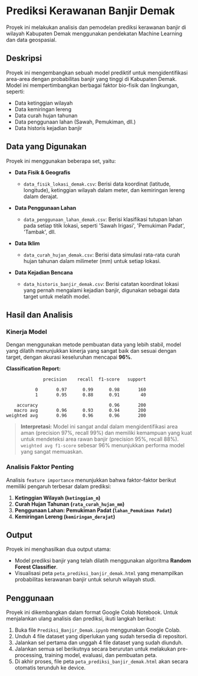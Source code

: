 # Prediksi Kerawanan Banjir Demak

Proyek ini melakukan analisis dan pemodelan prediksi kerawanan banjir di wilayah Kabupaten Demak menggunakan pendekatan Machine Learning dan data geospasial.

## Deskripsi

Proyek ini mengembangkan sebuah model prediktif untuk mengidentifikasi area-area dengan probabilitas banjir yang tinggi di Kabupaten Demak. Model ini mempertimbangkan berbagai faktor bio-fisik dan lingkungan, seperti:

* Data ketinggian wilayah
* Data kemiringan lereng
* Data curah hujan tahunan
* Data penggunaan lahan (Sawah, Pemukiman, dll.)
* Data historis kejadian banjir

## Data yang Digunakan

Proyek ini menggunakan beberapa set, yaitu:

* **Data Fisik & Geografis**
    * `data_fisik_lokasi_demak.csv`: Berisi data koordinat (latitude, longitude), ketinggian wilayah dalam meter, dan kemiringan lereng dalam derajat.

* **Data Penggunaan Lahan**
    * `data_penggunaan_lahan_demak.csv`: Berisi klasifikasi tutupan lahan pada setiap titik lokasi, seperti 'Sawah Irigasi', 'Pemukiman Padat', 'Tambak', dll.

* **Data Iklim**
    * `data_curah_hujan_demak.csv`: Berisi data simulasi rata-rata curah hujan tahunan dalam milimeter (mm) untuk setiap lokasi.

* **Data Kejadian Bencana**
    * `data_historis_banjir_demak.csv`: Berisi catatan koordinat lokasi yang pernah mengalami kejadian banjir, digunakan sebagai data target untuk melatih model.

## Hasil dan Analisis

### Kinerja Model
Dengan menggunakan metode pembuatan data yang lebih stabil, model yang dilatih menunjukkan kinerja yang sangat baik dan sesuai dengan target, dengan akurasi keseluruhan mencapai **96%**.

**Classification Report:**
```text
              precision    recall  f1-score   support

           0       0.97      0.99      0.98       160
           1       0.95      0.88      0.91        40

    accuracy                           0.96       200
   macro avg       0.96      0.93      0.94       200
weighted avg       0.96      0.96      0.96       200
```
> **Interpretasi:** Model ini sangat andal dalam mengidentifikasi area aman (precision 97%, recall 99%) dan memiliki kemampuan yang kuat untuk mendeteksi area rawan banjir (precision 95%, recall 88%). `weighted avg f1-score` sebesar 96% menunjukkan performa model yang sangat memuaskan.

### Analisis Faktor Penting
Analisis `feature importance` menunjukkan bahwa faktor-faktor berikut memiliki pengaruh terbesar dalam prediksi:
1.  **Ketinggian Wilayah (`ketinggian_m`)**
2.  **Curah Hujan Tahunan (`rata_curah_hujan_mm`)**
3.  **Penggunaan Lahan: Pemukiman Padat (`lahan_Pemukiman Padat`)**
4.  **Kemiringan Lereng (`kemiringan_derajat`)**

## Output

Proyek ini menghasilkan dua output utama:
* Model prediksi banjir yang telah dilatih menggunakan algoritma **Random Forest Classifier**.
* Visualisasi peta `peta_prediksi_banjir_demak.html` yang menampilkan probabilitas kerawanan banjir untuk seluruh wilayah studi.

## Penggunaan

Proyek ini dikembangkan dalam format Google Colab Notebook. Untuk menjalankan ulang analisis dan prediksi, ikuti langkah berikut:

1.  Buka file `Prediksi_Banjir_Demak.ipynb` menggunakan Google Colab.
2.  Unduh 4 file dataset yang diperlukan yang sudah tersedia di repositori.
3.  Jalankan sel pertama dan unggah 4 file dataset yang sudah diunduh.
4.  Jalankan semua sel berikutnya secara berurutan untuk melakukan pre-processing, training model, evaluasi, dan pembuatan peta.
5.  Di akhir proses, file peta `peta_prediksi_banjir_demak.html` akan secara otomatis terunduh ke device.
